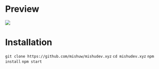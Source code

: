# Preview
<img src="https://cdn.mishudev.xyz/t/overview.png">

# Installation
`git clone https://github.com/mishuw/mishudev.xyz`
`cd mishudev.xyz`
`npm install`
`npm start`
